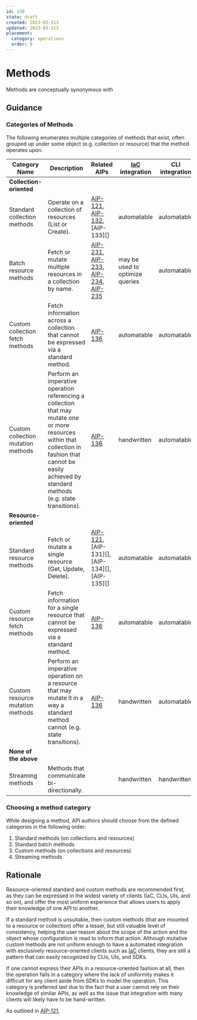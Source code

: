 ```yaml
---
id: 130
state: draft
created: 2023-03-313
updated: 2023-03-313
placement:
  category: operations
  order: 9
---
```


# Methods

Methods are conceptually synonymous with

## Guidance

### Categories of Methods

The following enumerates multiple categories of methods that exist, often
grouped up under some object (e.g. collection or resource) that the method
operates upon.

| Category Name                      | Description                                                                                                                                                                                                  | Related AIPs                                       | [IaC][] integration             | CLI integration | UI integration | SDK integration |
| ---------------------------------- | ------------------------------------------------------------------------------------------------------------------------------------------------------------------------------------------------------------ | -------------------------------------------------- | ------------------------------- | --------------- | -------------- | --------------- |
| **Collection-oriented**            |                                                                                                                                                                                                              |                                                    |                                 |                 |                |                 |
| Standard collection methods        | Operate on a collection of resources (List or Create).                                                                                                                                                       | [AIP-121][], [AIP-132][], [AIP-133][]              | automatable                     | automatable     | automatable    | automatable     |
| Batch resource methods             | Fetch or mutate multiple resources in a collection by name.                                                                                                                                              | [AIP-231][], [AIP-233][], [AIP-234][], [AIP-235][] | may be used to optimize queries | automatable     | automatable    | automatable     |
| Custom collection fetch methods    | Fetch information across a collection that cannot be expressed via a standard method.                                                                                                                        | [AIP-136][]                                        | automatable                     | automatable     | automatable    | automatable     |
| Custom collection mutation methods | Perform an imperative operation referencing a collection that may mutate one or more resources within that collection in fashion that cannot be easily achieved by standard methods (e.g. state transitions). | [AIP-136][]                                        | handwritten                     | automatable     | automatable    | automatable     |
| **Resource-oriented**              |                                                                                                                                                                                                              |                                                    |                                 |                 |                |                 |
| Standard resource methods          | Fetch or mutate a single resource (Get, Update, Delete).                                                                                                                                                     | [AIP-121][], [AIP-131][], [AIP-134][], [AIP-135][] | automatable                     | automatable     | automatable    | automatable     |
| Custom resource fetch methods      | Fetch information for a single resource that cannot be expressed via a standard method.                                                                                                                   | [AIP-136][]                                        | automatable                     | automatable     | automatable    | automatable     |
| Custom resource mutation methods   | Perform an imperative operation on a resource that may mutate it in a way a standard method cannot (e.g. state transitions).                                                                                 | [AIP-136][]                                        | handwritten                     | automatable     | automatable    | automatable     |
| **None of the above**              |                                                                                                                                                                                                              |                                                    |                                 |                 |                |                 |
| Streaming methods                  | Methods that communicate bi-directionally.                                                                                                                                                                   |                                                    | handwritten                     | handwritten     | handwritten    | automatable     |

### Choosing a method category

While designing a method, API authors should choose from the defined categories in the following order:

1. Standard methods (on collections and resources)
1. Standard batch methods
1. Custom methods (on collections and resources)
1. Streaming methods

## Rationale

Resource-oriented standard and custom methods are recommended first, as they can
be expressed in the widest variety of clients (IaC, CLIs, UIs, and so on), and
offer the most uniform experience that allows users to apply their knowledge of
one API to another.

If a standard method is unsuitable, then custom methods (that are mounted to a
resource or collection) offer a lesser, but still valuable level of consistency,
helping the user reason about the scope of the action and the object whose
configuration is read to inform that action. Although mutative custom methods
are not uniform enough to have a automated integration with exclusively
resource-oriented clients such as [IaC][] clients, they are still a pattern that
can easily recognized by CLIs, UIs, and SDKs.

If one cannot express their APIs in a resource-oriented fashion at all, then the
operation falls in a category where the lack of uniformity makes it difficult
for any client aside from SDKs to model the operation. This category is
preferred last due to the fact that a user cannot rely on their knowledge of
similar APIs, as well as the issue that integration with many clients will
likely have to be hand-written.

As outlined in [AIP-121][],

[AIP-121]: ./0121.md
[AIP-132]: ./0132.md
[AIP-136]: ./0136.md
[AIP-231]: ./0231.md
[AIP-233]: ./0233.md
[AIP-234]: ./0234.md
[AIP-235]: ./0235.md
[IaC]: ./0009.md#IaC
